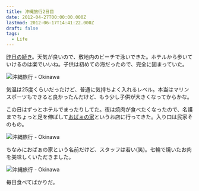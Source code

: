 ```yaml
---
title: 沖縄旅行2日目
date: 2012-04-27T00:00:00.000Z
lastmod: 2012-06-17T14:41:22.000Z
draft: false
tags:
  - Life
---
```


[昨日の続き](/posts/20120426/p01)。天気が良いので、敷地内のビーチで泳いできた。ホテルから歩いていけるのは楽でいいね。子供は初めての海だったので、完全に固まっていた。

![沖縄旅行 - Okinawa](@/assets/flickr/7386343684.jpg "沖縄旅行 - Okinawa")

気温は25度くらいだったけど、普通に気持ちよく入れるレベル。本当はマリンスポーツもできると良かったんだけど、もう少し子供が大きくなってからかな。

この日はずっとホテルでまったりしてた。夜は焼肉が食べたくなったので、名護までちょっと足を伸ばして[おばぁの家](http://r.tabelog.com/okinawa/A4702/A470201/47001712/)というお店に行ってきた。入り口は民家そのもの。

![沖縄旅行 - Okinawa](@/assets/flickr/7386541828.jpg "沖縄旅行 - Okinawa")

ちなみにおばぁの家という名前だけど、スタッフは若い(笑)。七輪で焼いたお肉を美味しくいただきました。

![沖縄旅行 - Okinawa](@/assets/flickr/7354267338.jpg "沖縄旅行 - Okinawa")

毎日食べてばかりだ。
